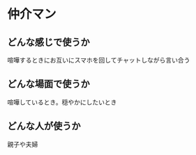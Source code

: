 # 仲介マン

## どんな感じで使うか
喧嘩するときにお互いにスマホを回してチャットしながら言い合う

## どんな場面で使うか
喧嘩しているとき。穏やかにしたいとき

## どんな人が使うか
親子や夫婦